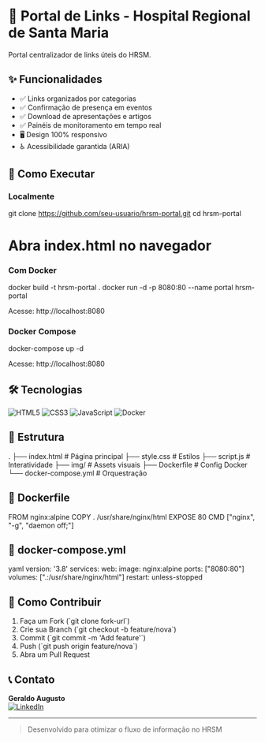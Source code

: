 # 🏥 Portal de Links - Hospital Regional de Santa Maria


Portal centralizador de links úteis do HRSM.

## ✨ Funcionalidades

- ✅ Links organizados por categorias
- ✅ Confirmação de presença em eventos
- ✅ Download de apresentações e artigos
- ✅ Painéis de monitoramento em tempo real
- 🖥️ Design 100% responsivo
- ♿ Acessibilidade garantida (ARIA)

## 🚀 Como Executar

### Localmente

git clone https://github.com/seu-usuario/hrsm-portal.git
cd hrsm-portal
# Abra index.html no navegador

### Com Docker

docker build -t hrsm-portal .
docker run -d -p 8080:80 --name portal hrsm-portal

Acesse: http://localhost:8080

### Docker Compose

docker-compose up -d

Acesse: http://localhost:8080

## 🛠️ Tecnologias

![HTML5](https://img.shields.io/badge/HTML5-E34F26?style=flat&logo=html5&logoColor=white)
![CSS3](https://img.shields.io/badge/CSS3-1572B6?style=flat&logo=css3&logoColor=white)
![JavaScript](https://img.shields.io/badge/JavaScript-F7DF1E?style=flat&logo=javascript&logoColor=black)
![Docker](https://img.shields.io/badge/Docker-2496ED?style=flat&logo=docker&logoColor=white)

## 📂 Estrutura


.
├── index.html          # Página principal
├── style.css           # Estilos
├── script.js           # Interatividade
├── img/                # Assets visuais
├── Dockerfile          # Config Docker
└── docker-compose.yml  # Orquestração


## 🐳 Dockerfile

FROM nginx:alpine
COPY . /usr/share/nginx/html
EXPOSE 80
CMD ["nginx", "-g", "daemon off;"]


## 🐋 docker-compose.yml

yaml
version: '3.8'
services:
  web:
    image: nginx:alpine
    ports: ["8080:80"]
    volumes: [".:/usr/share/nginx/html"]
    restart: unless-stopped



## 🤝 Como Contribuir

1. Faça um Fork (\`git clone fork-url\`)
2. Crie sua Branch (\`git checkout -b feature/nova\`)
3. Commit (\`git commit -m 'Add feature'\`)
4. Push (\`git push origin feature/nova\`)
5. Abra um Pull Request

## 📞 Contato

**Geraldo Augusto**  
[![LinkedIn](https://img.shields.io/badge/LinkedIn-0077B5?style=flat&logo=linkedin&logoColor=white)](https://www.linkedin.com/in/geraldok7/)

---

> Desenvolvido para otimizar o fluxo de informação no HRSM